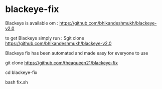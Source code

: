 # blackeye-fix
Blackeye is available om : https://github.com/bhikandeshmukh/blackeye-v2.0

to get Blackeye simply run : $git clone https://github.com/bhikandeshmukh/blackeye-v2.0

Blackeye fix has been automated and made easy for everyone to use

git clone https://github.com/theaqueen21/blackeye-fix

cd blackeye-fix

bash fix.sh
